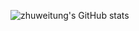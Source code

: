<!--
**zhuweitung/zhuweitung** is a ✨ _special_ ✨ repository because its `README.md` (this file) appears on your GitHub profile.

Here are some ideas to get you started:

- 🔭 I’m currently working on ...
- 🌱 I’m currently learning ...
- 👯 I’m looking to collaborate on ...
- 🤔 I’m looking for help with ...
- 💬 Ask me about ...
- 📫 How to reach me: ...
- 😄 Pronouns: ...
- ⚡ Fun fact: ...
-->

<!-- ![AcFunCard](https://discovery.sunness.dev/625724?bg_color=0d1117&followed_color=c9d1d9&following_color=c9d1d9&content_color=c9d1d9&club_color=c9d1d9&medal_color=c9d1d9&level_color=c9d1d9) -->

![zhuweitung's GitHub stats](https://github-readme-stats.vercel.app/api?username=anuraghazra&show_icons=true&theme=radical)
